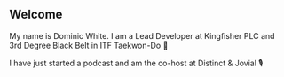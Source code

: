 ## Welcome

My name is Dominic White. I am a Lead Developer at Kingfisher PLC and 3rd Degree Black Belt in ITF Taekwon-Do 🥋

I have just started a podcast and am the co-host at Distinct & Jovial 🎙 
